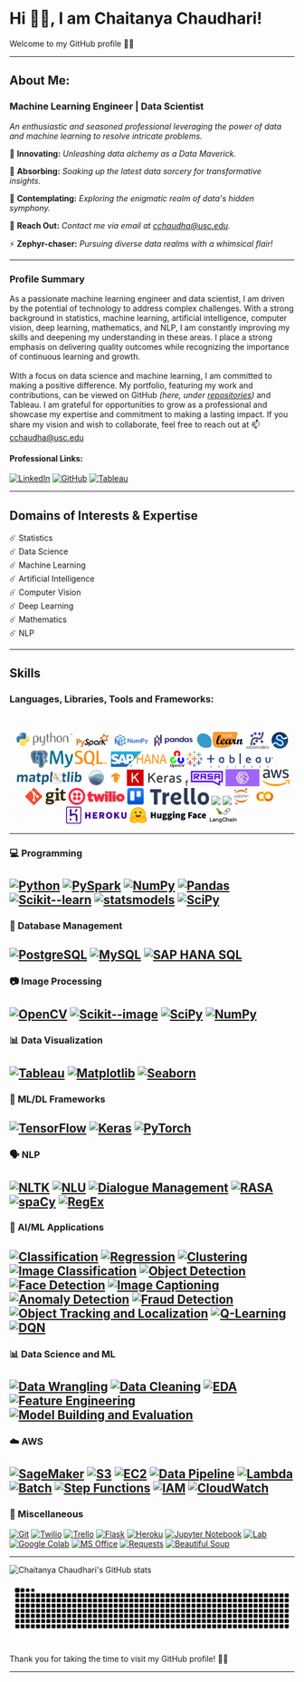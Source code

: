 # Hi 👋🏼, I am Chaitanya Chaudhari!

Welcome to my GitHub profile 🙏🏼

---
## About Me:
<!--
<p align="left">
  <img src="https://github.com/ChaitanyaC22/ChaitanyaC22/blob/main/Images/Chaitanya_Chaudhari_Profile_Pic.jpg" width="200" height="200">
</p>
-->

### Machine Learning Engineer | Data Scientist

*An enthusiastic and seasoned professional leveraging the power of data and machine learning to resolve intricate problems.*<br>

🔭 **Innovating:** *Unleashing data alchemy as a Data Maverick.*

🌱 **Absorbing:** *Soaking up the latest data sorcery for transformative insights.*

💬 **Contemplating:** *Exploring the enigmatic realm of data's hidden symphony.*

📧 **Reach Out:** *Contact me via email at cchaudha@usc.edu.*

⚡ **Zephyr-chaser:** *Pursuing diverse data realms with a whimsical flair!*


---
### Profile Summary

As a passionate machine learning engineer and data scientist, I am driven by the potential of technology to address complex challenges. With a strong background in statistics, machine learning, artificial intelligence, computer vision, deep learning, mathematics, and NLP, I am constantly improving my skills and deepening my understanding in these areas. I place a strong emphasis on delivering quality outcomes while recognizing the importance of continuous learning and growth. 
<br><br>
With a focus on data science and machine learning, I am committed to making a positive difference. My portfolio, featuring my work and contributions, can be viewed on GitHub *(here, under [repositories](https://github.com/ChaitanyaC22?tab=repositories))* and Tableau. I am grateful for opportunities to grow as a professional and showcase my expertise and commitment to making a lasting impact. If you share my vision and wish to collaborate, feel free to reach out at 📫 cchaudha@usc.edu


#### Professional Links:

[![LinkedIn](https://img.shields.io/badge/-LinkedIn-0077b5?style=flat-square&logo=LinkedIn&logoColor=white)](https://www.linkedin.com/in/chaitanyac22)
[![GitHub](https://img.shields.io/badge/-GitHub-181717?style=flat-square&logo=GitHub&logoColor=white)](https://github.com/ChaitanyaC22)
[![Tableau](https://img.shields.io/badge/-Tableau-0073C2?style=flat-square&logo=Tableau&logoColor=white)](https://public.tableau.com/app/profile/chaitanyac22)


---
## Domains of Interests & Expertise
:comet: Statistics <br>
:comet: Data Science <br>
:comet: Machine Learning <br>
:comet: Artificial Intelligence <br>
:comet: Computer Vision <br>
:comet: Deep Learning <br>
:comet: Mathematics <br>
:comet: NLP

---
## Skills 


### Languages, Libraries, Tools and Frameworks:<br>
<br>
<p align="center">
    <img src="./Images/Icons/Python_logo_and_wordmark.svg.png" height="30">
    <img src="./Images/Icons/pyspark_logo.PNG" height="30">
    <img src="./Images/Icons/320px-NumPy_logo_2020.svg.png" height="30">
    <img src="./Images/Icons/Pandas_logo.svg.png" height="30">
    <img src="./Images/Icons/scikit-learn-logo-small.png" height="30">
    <img src="./Images/Icons/statsmodels-logo-v2.svg" height="30">
    <img src="./Images/Icons/240px-SCIPY_2.svg.png" height="30">
    <img src="./Images/Icons/postgreSQL.png" height="30">
    <img src="./Images/Icons/MySQL_textlogo.svg.png" height="30">
    <img src="./Images/Icons/SAP_HANA.png" height="30">
    <img src="./Images/Icons/195px-OpenCV_Logo_with_text.png" height="30">
    <img src="./Images/Icons/Tableau_Software_Logo_Small.png" height="30">
    <img src="./Images/Icons/Matplotlib_logo.svg" height="30">
    <img src="./Images/Icons/seaborn_logo.svg" height="30">
    <img src="./Images/Icons/Tensorflow_logo.png" height="30">
    <img src="./Images/Icons/keras-logo-2018-large-1200.png" height="30">f
    <img src="./Images/Icons/400-4009326_logo-rasa-nlu.png" height="30">
    <img src="./Images/Icons/SageMaker-300x150.jpg" height="30">
    <img src="./Images/Icons/320px-Amazon_Web_Services_Logo.svg.png" height="30">
    <img src="./Images/Icons/Git-Logo-2Color.png" height="30">
    <img src="./Images/Icons/Twilio-logo-red.svg.png" height="30">
    <img src="./Images/Icons/Trello-logo-blue.svg.png" height="30">
    <img src="./Images/Icons/Microsoft_Office_logo_(2019–present).svg" height="30">
    <img src="./Images/Icons/Microsoft_Office_Excel_(2019–present).svg.png" height="30">
    <img src="./Images/Icons/207px-Jupyter_logo.svg.png" height="30">
    <img src="./Images/Icons/Google_Colaboratory_SVG_Logo.svg.png" height="30">
    <img src="./Images/Icons/Heroku_logo.svg.png" height="30">
    <img src="./Images/Icons/Hugging_Face_logo.svg" height="30">
    <img src="./Images/Icons/langchain_logo.png" height="30">
  <br>
</p>

---
### 💻 Programming

[![Python](https://img.shields.io/badge/Python-3.9.4-blue.svg)](https://www.python.org/downloads/release/python-394/)
[![PySpark](https://img.shields.io/badge/PySpark-3.2.1-blue.svg)](https://spark.apache.org/docs/latest/api/python/)
[![NumPy](https://img.shields.io/badge/NumPy-1.25.0-orange.svg)](https://numpy.org/)
[![Pandas](https://img.shields.io/badge/Pandas-1.3.0-green.svg)](https://pandas.pydata.org/)
[![Scikit--learn](https://img.shields.io/badge/Scikit--learn-0.24.1-red.svg)](https://scikit-learn.org/stable/)
[![statsmodels](https://img.shields.io/badge/statsmodels-0.13.0-yellow.svg)](https://www.statsmodels.org/stable/index.html)
[![SciPy](https://img.shields.io/badge/SciPy-1.7.0-orange.svg)](https://scipy.org/)
---
### 💾 Database Management

[![PostgreSQL](https://img.shields.io/badge/PostgreSQL-15.1-336791.svg)](https://www.postgresql.org/docs/15/index.html)
[![MySQL](https://img.shields.io/badge/MySQL-8.0.24-4479A1.svg)](https://dev.mysql.com/doc/refman/8.0/en/)
[![SAP HANA SQL](https://img.shields.io/badge/SAP%20HANA%20SQL-2.0.05-006BB8.svg)](https://help.sap.com/docs/SAP_HANA_PLATFORM/4fe29514fd584807ac9f2a04f6754767/0861a5d054e2464da4f5b50e5a96628e.html?version=2.0.05)
---
### 📷 Image Processing

[![OpenCV](https://img.shields.io/badge/OpenCV-5.5.0-brightgreen.svg)](https://opencv.org/)
[![Scikit--image](https://img.shields.io/badge/Scikit--image-0.17.3-blue.svg)](https://scikit-image.org/)
[![SciPy](https://img.shields.io/badge/SciPy-1.7.0-orange.svg)](https://scipy.org/)
[![NumPy](https://img.shields.io/badge/NumPy-1.25.0-orange.svg)](https://numpy.org/)
---
### 📊 Data Visualization

[![Tableau](https://img.shields.io/badge/Tableau-2023.0-blue.svg)](https://www.tableau.com/products/desktop/download)
[![Matplotlib](https://img.shields.io/badge/Matplotlib-4.0.0-orange.svg)](https://matplotlib.org/)
[![Seaborn](https://img.shields.io/badge/Seaborn-1.2.0-red.svg)](https://seaborn.pydata.org/)
---
### 🤖 ML/DL Frameworks

[![TensorFlow](https://img.shields.io/badge/TensorFlow-2.5.0-orange.svg)](https://www.tensorflow.org/) 
[![Keras](https://img.shields.io/badge/Keras-2.5.0-blue.svg)](https://keras.io/)
[![PyTorch](https://img.shields.io/badge/PyTorch-1.9.0-red.svg)](https://pytorch.org/)
---
### 🗣️ NLP

[![NLTK](https://img.shields.io/badge/NLTK-3.6.0-yellow.svg)](https://www.nltk.org/)
[![NLU](https://img.shields.io/badge/NLU-NLP-yellowgreen.svg)](https://github.com/nlu-tools/nlu)
[![Dialogue Management](https://img.shields.io/badge/Dialogue%20Management-NLP-yellowgreen.svg)](https://github.com/dialogue-management)
[![RASA](https://img.shields.io/badge/RASA-3.11.0-green.svg)](https://rasa.com/)
[![spaCy](https://img.shields.io/badge/spaCy-3.1.0-red.svg)](https://spacy.io/)
[![RegEx](https://img.shields.io/badge/RegEx-0.3.0-red.svg)](https://docs.python.org/3/library/re.html)
---
### 🤖 AI/ML Applications

[![Classification](https://img.shields.io/badge/Classification-AI/ML%20Application-brightgreen.svg)](https://en.wikipedia.org/wiki/Classification_in_machine_learning)
[![Regression](https://img.shields.io/badge/Regression-AI/ML%20Application-brightgreen.svg)](https://en.wikipedia.org/wiki/Regression_analysis)
[![Clustering](https://img.shields.io/badge/Clustering-AI/ML%20Application-brightgreen.svg)](https://en.wikipedia.org/wiki/Cluster_analysis)
[![Image Classification](https://img.shields.io/badge/Image%20Classification-AI/ML%20Application-brightgreen.svg)](https://en.wikipedia.org/wiki/Image_classification)
[![Object Detection](https://img.shields.io/badge/Object%20Detection-AI/ML%20Application-brightgreen.svg)](https://en.wikipedia.org/wiki/Object_detection)
[![Face Detection](https://img.shields.io/badge/Face%20Detection-AI/ML%20Application-brightgreen.svg)](https://en.wikipedia.org/wiki/Face_detection)
[![Image Captioning](https://img.shields.io/badge/Image%20Captioning-AI/ML%20Application-brightgreen.svg)](https://en.wikipedia.org/wiki/Image_captioning) 
[![Anomaly Detection](https://img.shields.io/badge/Anomaly%20Detection-AI/ML%20Application-brightgreen.svg)](https://en.wikipedia.org/wiki/Anomaly_detection) 
[![Fraud Detection](https://img.shields.io/badge/Fraud%20Detection-AI/ML%20Application-brightgreen.svg)](https://en.wikipedia.org/wiki/Fraud_detection) 
[![Object Tracking and Localization](https://img.shields.io/badge/Object%20Tracking%20and%20Localization-AI/ML%20Application-brightgreen.svg)](https://en.wikipedia.org/wiki/Object_tracking) 
[![Q-Learning](https://img.shields.io/badge/Q--Learning-AI/ML%20Application-brightgreen.svg)](https://en.wikipedia.org/wiki/Q-learning) 
[![DQN](https://img.shields.io/badge/DQN-AI/ML%20Application-brightgreen.svg)](https://en.wikipedia.org/wiki/Deep_Q-network)
---
### 📊 Data Science and ML

[![Data Wrangling](https://img.shields.io/badge/Data%20Wrangling-DS%20&%20ML-red.svg)](https://en.wikipedia.org/wiki/Data_wrangling)
[![Data Cleaning](https://img.shields.io/badge/Data%20Cleaning-DS%20&%20ML-red.svg)](https://en.wikipedia.org/wiki/Data_cleaning)
[![EDA](https://img.shields.io/badge/Exploratory%20Data%20Analysis-DS%20&%20ML-red.svg)](https://en.wikipedia.org/wiki/Exploratory_data_analysis)
[![Feature Engineering](https://img.shields.io/badge/Feature%20Engineering-DS%20&%20ML-red.svg)](https://en.wikipedia.org/wiki/Feature_engineering)
[![Model Building and Evaluation](https://img.shields.io/badge/Model%20Building%20and%20Evaluation-DS%20&%20ML-red.svg)](https://en.wikipedia.org/wiki/Model_selection)
---
### :cloud: AWS

[![SageMaker](https://img.shields.io/badge/AWS-SageMaker-red.svg)](https://aws.amazon.com/sagemaker/)
[![S3](https://img.shields.io/badge/AWS-S3-red.svg)](https://aws.amazon.com/s3/)
[![EC2](https://img.shields.io/badge/AWS-EC2-red.svg)](https://aws.amazon.com/ec2/)
[![Data Pipeline](https://img.shields.io/badge/AWS-Data%20Pipeline-red.svg)](https://aws.amazon.com/datapipeline/)
[![Lambda](https://img.shields.io/badge/AWS-Lambda-red.svg)](https://aws.amazon.com/lambda/)
[![Batch](https://img.shields.io/badge/AWS-Batch-red.svg)](https://aws.amazon.com/batch/)
[![Step Functions](https://img.shields.io/badge/AWS-Step%20Functions-red.svg)](https://aws.amazon.com/step-functions/)
[![IAM](https://img.shields.io/badge/AWS-IAM-red.svg)](https://aws.amazon.com/iam/)
[![CloudWatch](https://img.shields.io/badge/AWS-CloudWatch-red.svg)](https://aws.amazon.com/cloudwatch/)
---
### 📜 Miscellaneous

[![Git](https://img.shields.io/badge/Git-v2.31.0-blue.svg)](https://git-scm.com/)
[![Twilio](https://img.shields.io/badge/Twilio-Programmable_Communication-yellow.svg)](https://www.twilio.com/)
[![Trello](https://img.shields.io/badge/Trello-Project_Management-green.svg)](https://trello.com/)
[![Flask](https://img.shields.io/badge/Flask-Web_Framework-lightgrey.svg)](https://flask.palletsprojects.com/en/2.1.x/)
[![Heroku](https://img.shields.io/badge/Heroku-Cloud_Application_Platform-purple.svg)](https://www.heroku.com/)
[![Jupyter Notebook](https://img.shields.io/badge/Jupyter_Notebook-Interactive_Computing-orange.svg)](https://jupyter.org/)
[![Lab](https://img.shields.io/badge/Lab-Jupyter_Lab-lightblue.svg)](https://jupyterlab.readthedocs.io/en/stable/)
[![Google Colab](https://img.shields.io/badge/Google_Colab-Collaborative_Computing-yellow.svg)](https://colab.research.google.com/)
[![MS Office](https://img.shields.io/badge/MS_Office-Productivity_Suite-blue.svg)](https://products.office.com/en-us/office-suite)
[![Requests](https://img.shields.io/badge/Requests-HTTP_Library-green.svg)](https://docs.python-requests.org/en/2.25.1/)
[![Beautiful Soup](https://img.shields.io/badge/Beautiful_Soup-Web_Scraping-red.svg)](https://www.crummy.com/software/BeautifulSoup/bs4/doc/)

---

![Chaitanya Chaudhari's GitHub stats](https://github-readme-stats.vercel.app/api?username=ChaitanyaC22&show_icons=true&theme=midnight-purple)

<!--
<br>
![Snake animation](https://github.com/ChaitanyaC22/ChaitanyaC22/blob/output/github-contribution-grid-snake.svg)
<br><br>
-->

<picture>
  <source media="(prefers-color-scheme: dark)" srcset="https://raw.githubusercontent.com/ChaitanyaC22/ChaitanyaC22/output/github-snake-dark.svg" />
  <source media="(prefers-color-scheme: light)" srcset="https://raw.githubusercontent.com/ChaitanyaC22/ChaitanyaC22/output/github-snake.svg" />
  <img alt="github-snake" src="https://raw.githubusercontent.com/ChaitanyaC22/ChaitanyaC22/output/github-snake.svg" />
</picture>

Thank you for taking the time to visit my GitHub profile! 🙏🏼

---


<!--
**ChaitanyaC22/ChaitanyaC22** is a ✨ _special_ ✨ repository because its `README.md` (this file) appears on your GitHub profile.


Here are some ideas to get you started:

- 🔭 I’m currently working on ...
- 🌱 I’m currently learning ...
- 👯 I’m looking to collaborate on ...
- 🤔 I’m looking for help with ...
- 💬 Ask me about ...
- 📫 How to reach me: ...
- 😄 Pronouns: ...
- ⚡ Fun fact: ...
-->
